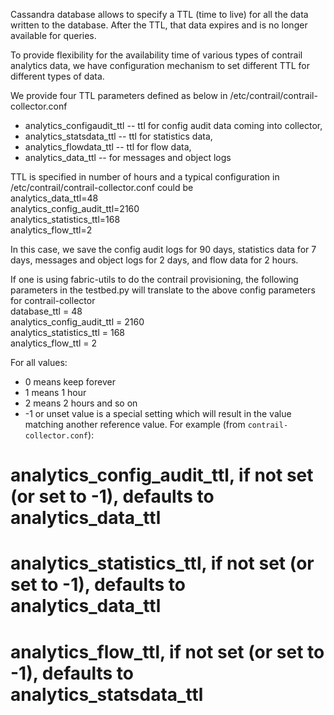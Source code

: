 Cassandra database allows to specify a TTL (time to live) for all the data written to the database. After the TTL, that data expires and is no longer available for queries.

To provide flexibility for the availability time of various types of contrail analytics data, we have configuration mechanism to set different TTL for different types of data.

We provide four TTL parameters defined as below in /etc/contrail/contrail-collector.conf  
* analytics_configaudit_ttl -- ttl for config audit data coming into collector,
* analytics_statsdata_ttl -- ttl for statistics data,
* analytics_flowdata_ttl -- ttl for flow data,
* analytics_data_ttl -- for messages and object logs

TTL is specified in number of hours and a typical configuration in /etc/contrail/contrail-collector.conf could be  
analytics_data_ttl=48  
analytics_config_audit_ttl=2160  
analytics_statistics_ttl=168  
analytics_flow_ttl=2  

In this case, we save the config audit logs for 90 days, statistics data for 7 days, messages and object logs for 2 days, and flow data for 2 hours.

If one is using fabric-utils to do the contrail provisioning, the following parameters in the testbed.py will translate to the above config parameters for contrail-collector  
database_ttl = 48  
analytics_config_audit_ttl = 2160  
analytics_statistics_ttl = 168  
analytics_flow_ttl = 2  

For all values:

- 0 means keep forever
- 1 means 1 hour
- 2 means 2 hours and so on
- -1 or unset value is a special setting which will result in the value matching another reference value. For example (from `contrail-collector.conf`):

# analytics_config_audit_ttl, if not set (or set to -1), defaults to analytics_data_ttl
# analytics_statistics_ttl, if not set (or set to -1), defaults to analytics_data_ttl
# analytics_flow_ttl, if not set (or set to -1), defaults to analytics_statsdata_ttl
```
